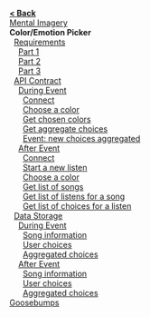 [**< Back**](Home)  
[Mental Imagery](Mental-Imagery)  
**Color/Emotion Picker**  
&nbsp;&nbsp;[Requirements](#requirements)  
&nbsp;&nbsp;&nbsp;&nbsp;[Part 1](#part-1-app-only)  
&nbsp;&nbsp;&nbsp;&nbsp;[Part 2](#part-2-app--central-visualization)  
&nbsp;&nbsp;&nbsp;&nbsp;[Part 3](#part-3-after-event)  
&nbsp;&nbsp;[API Contract](#api-contract)  
&nbsp;&nbsp;&nbsp;&nbsp;[During Event](#during-event)  
&nbsp;&nbsp;&nbsp;&nbsp;&nbsp;&nbsp;[Connect](#connect)  
&nbsp;&nbsp;&nbsp;&nbsp;&nbsp;&nbsp;[Choose a color](#choose-a-color)  
&nbsp;&nbsp;&nbsp;&nbsp;&nbsp;&nbsp;[Get chosen colors](#get-chosen-colors)  
&nbsp;&nbsp;&nbsp;&nbsp;&nbsp;&nbsp;[Get aggregate choices](#get-aggregate-choices)  
&nbsp;&nbsp;&nbsp;&nbsp;&nbsp;&nbsp;[Event: new choices aggregated](#event-new-choices-aggregated)  
&nbsp;&nbsp;&nbsp;&nbsp;[After Event](#after-event)  
&nbsp;&nbsp;&nbsp;&nbsp;&nbsp;&nbsp;[Connect](#connect-1)  
&nbsp;&nbsp;&nbsp;&nbsp;&nbsp;&nbsp;[Start a new listen](#start-a-new-listen)  
&nbsp;&nbsp;&nbsp;&nbsp;&nbsp;&nbsp;[Choose a color](#choose-a-color-1)  
&nbsp;&nbsp;&nbsp;&nbsp;&nbsp;&nbsp;[Get list of songs](#get-list-of-songs)  
&nbsp;&nbsp;&nbsp;&nbsp;&nbsp;&nbsp;[Get list of listens for a song](#get-list-of-listens-for-a-song)  
&nbsp;&nbsp;&nbsp;&nbsp;&nbsp;&nbsp;[Get list of choices for a listen](#get-list-of-choices-for-a-listen)  
&nbsp;&nbsp;[Data Storage](#data-storage)  
&nbsp;&nbsp;&nbsp;&nbsp;[During Event](#during-event-1)  
&nbsp;&nbsp;&nbsp;&nbsp;&nbsp;&nbsp;[Song information](#song-information)  
&nbsp;&nbsp;&nbsp;&nbsp;&nbsp;&nbsp;[User choices](#user-choices)  
&nbsp;&nbsp;&nbsp;&nbsp;&nbsp;&nbsp;[Aggregated choices](#aggregated-choices)  
&nbsp;&nbsp;&nbsp;&nbsp;[After Event](#after-event-1)  
&nbsp;&nbsp;&nbsp;&nbsp;&nbsp;&nbsp;[Song information](#song-information-1)  
&nbsp;&nbsp;&nbsp;&nbsp;&nbsp;&nbsp;[User choices](#user-choices-1)  
&nbsp;&nbsp;&nbsp;&nbsp;&nbsp;&nbsp;[Aggregated choices](#aggregated-choices-1)  
[Goosebumps](Goosebumps)  
